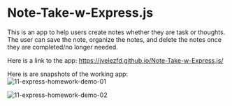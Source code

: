 # Note-Take-w-Express.js


This is an app to help users create notes whether they are task or thoughts. The user can save the note, organize the notes, and delete the notes once they are completed/no longer needed.

Here is a link to the app: https://jvelezfd.github.io/Note-Take-w-Express.js/

Here is are snapshots of the working app:
![11-express-homework-demo-01](https://user-images.githubusercontent.com/101678295/183520108-48d626f6-4408-411d-88ec-b53ddb278f1f.png)

![11-express-homework-demo-02](https://user-images.githubusercontent.com/101678295/183520153-a2c7c9a2-18dc-4bca-9874-2faa136b835f.png)
